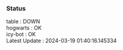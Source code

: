 ### Status


table : DOWN  
hogwarts : OK  
icy-bot : OK  
Latest Update : 2024-03-19 01:40:16.145334
